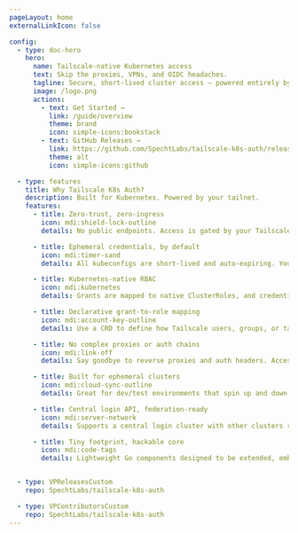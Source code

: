 ```yaml
---
pageLayout: home
externalLinkIcon: false

config:
  - type: doc-hero
    hero:
      name: Tailscale-native Kubernetes access
      text: Skip the proxies, VPNs, and OIDC headaches.
      tagline: Secure, short-lived cluster access — powered entirely by your Tailscale identity and network.
      image: /logo.png
      actions:
        - text: Get Started →
          link: /guide/overview
          theme: brand
          icon: simple-icons:bookstack
        - text: GitHub Releases →
          link: https://github.com/SpechtLabs/tailscale-k8s-auth/releases
          theme: alt
          icon: simple-icons:github

  - type: features
    title: Why Tailscale K8s Auth?
    description: Built for Kubernetes. Powered by your tailnet.
    features:
      - title: Zero-trust, zero-ingress
        icon: mdi:shield-lock-outline
        details: No public endpoints. Access is gated by your Tailscale ACLs, identity, and devices — and nothing else.

      - title: Ephemeral credentials, by default
        icon: mdi:timer-sand
        details: All kubeconfigs are short-lived and auto-expiring. You get access when you need it, and not a second longer.

      - title: Kubernetes-native RBAC
        icon: mdi:kubernetes
        details: Grants are mapped to native ClusterRoles, and credentials are provisioned as real Kubernetes ServiceAccounts.

      - title: Declarative grant-to-role mapping
        icon: mdi:account-key-outline
        details: Use a CRD to define how Tailscale users, groups, or tags map to Kubernetes roles — GitOps ready.

      - title: No complex proxies or auth chains
        icon: mdi:link-off
        details: Say goodbye to reverse proxies and auth headers. Access is handled with direct, secure API calls inside the tailnet.

      - title: Built for ephemeral clusters
        icon: mdi:cloud-sync-outline
        details: Great for dev/test environments that spin up and down frequently — join the tailnet, register, and go.

      - title: Central login API, federation-ready
        icon: mdi:server-network
        details: Supports a central login cluster with other clusters registering dynamically — ideal for multi-cluster orgs.

      - title: Tiny footprint, hackable core
        icon: mdi:code-tags
        details: Lightweight Go components designed to be extended, embedded, or scripted into your own workflows.


  - type: VPReleasesCustom
    repo: SpechtLabs/tailscale-k8s-auth

  - type: VPContributorsCustom
    repo: SpechtLabs/tailscale-k8s-auth
---
```

